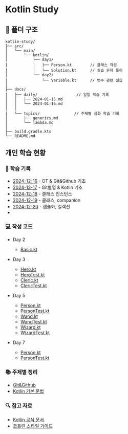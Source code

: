 # Kotlin Study

## 📁 폴더 구조
```
kotlin-study/
├── src/
│   └── main/
│       └── kotlin/
│           ├── day1/
│           │   ├── Person.kt        // 클래스 작성
│           │   └── Solution.kt      // 실습 문제 풀이
│           └── day2/
│               └── Variable.kt      // 변수 관련 실습
│
├── docs/
│   ├── daily/                 // 일일 학습 기록
│   │   ├── 2024-01-15.md
│   │   └── 2024-01-16.md
│   │
│   └── topics/               // 주제별 심화 학습 기록
│       ├── generics.md
│       └── lambda.md
│
├── build.gradle.kts
└── README.md
```


## 개인 학습 현황

### 📝 학습 기록
- [2024-12-16](docs/daily/2024-12-16.md) - OT & Git&Github 기초
- [2024-12-17](docs/daily/2024-12-17.md) - Git협업 & Kotlin 기초
- [2024-12-18](docs/daily/2024-12-18.md) - 클래스 인스턴스
- [2024-12-19](docs/daily/2024-12-19.md) - 클래스, companion
- [2024-12-20](docs/daily/2024-12-20.md) - 캡슐화, 컬렉션 
- 
### 💻 작성 코드
- Day 2
  - [Basic.kt](src/main/kotlin/day02/Basic.kt)
- Day 3
  - [Hero.kt](src/main/kotlin/day03/Hero.kt)
  - [HeroTest.kt](src/test/kotlin/day03/HeroTest.kt)
  - [Cleric.kt](src/main/kotlin/day03/Cleric.kt)
  - [ClericTest.kt](src/test/kotlin/day03/ClericTest.kt)
- Day 5
  - [Person.kt](src/main/kotlin/day05/Person.kt)
  - [PersonTest.kt](src/test/kotlin/day05/PersonTest.kt)
  - [Wand.kt](src/main/kotlin/day05/Wand.kt)
  - [WandTest.kt](src/test/kotlin/day05/WandTest.kt)
  - [Wizard.kt](src/main/kotlin/day05/Wizard.kt)
  - [WizardTest.kt](src/test/kotlin/day05/WizardTest.kt)

- Day 7
  - [Person.kt](src/main/kotlin/day07/Person.kt)
  - [PersonTest.kt](src/test/kotlin/day07/PersonTest.kt)


### 📚 주제별 정리
- [Git&Github](docs/topics/Git&Github.md)
- [Kotlin 기본 문법](docs/topics/Git&Github.md)

### 🔍 참고 자료
- [Kotlin 공식 문서](https://kotlinlang.org/docs/home.html)
- [코틀린 스타일 가이드](https://kotlinlang.org/docs/coding-conventions.html)
